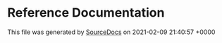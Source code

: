 # Reference Documentation

This file was generated by [SourceDocs](https://github.com/eneko/SourceDocs) on 2021-02-09 21:40:57 +0000